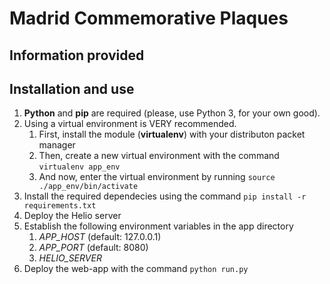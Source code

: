 # Madrid Commemorative Plaques

## Information provided

## Installation and use
1. **Python** and **pip** are required (please, use Python 3, for your own good).
2. Using a virtual environment is VERY recommended.
   1. First, install the module (**virtualenv**) with your distributon packet manager 
   2. Then, create a new virtual environment with the command `virtualenv app_env`
   3. And now, enter the virtual environment by running `source ./app_env/bin/activate`
3. Install the required dependecies using the command `pip install -r requirements.txt`
4. Deploy the Helio server
5. Establish the following environment variables in the app directory
   1. *APP_HOST* (default: 127.0.0.1)
   2. *APP_PORT* (default: 8080)
   3. *HELIO_SERVER*
6. Deploy the web-app with the command `python run.py`